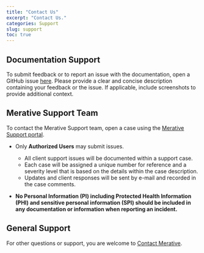 ```yaml
---
title: "Contact Us"
excerpt: "Contact Us."
categories: Support
slug: support
toc: true
---
```


## Documentation Support

To submit feedback or to report an issue with the documentation, open a GitHub issue [here](https://github.com/merative/acd-containers/issues).  Please provide a clear and concise description containing your feedback or the issue.  If applicable, include screenshots to provide additional context.

## Merative Support Team

To contact the  Merative Support team, open a case using the [Merative Support portal](https://www.ibm.com/support/pages/node/6210395).

- Only **Authorized Users** may submit issues.
  - All client support issues will be documented within a support case.
  - Each case will be assigned a unique number for reference and a severity level that is based on the details within the case description.
  - Updates and client responses will be sent by e-mail and recorded in the case comments.

- **No Personal Information (PI) including Protected Health Information (PHI) and sensitive personal information (SPI) should be included in any documentation or information when reporting an incident.**

## General Support

For other questions or support, you are welcome to [Contact Merative](https://www.merative.com/contact).
